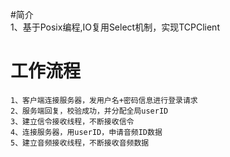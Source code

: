 #简介      
	1、基于Posix编程,IO复用Select机制，实现TCPClient
	
# 工作流程

	1、客户端连接服务器，发用户名+密码信息进行登录请求
	2、服务端回复，校验成功，并分配全局userID
	3、建立信令接收线程，不断接收信令
	4、连接服务器，用userID，申请音频ID数据
	5、建立音频接收线程，不断接收音频数据
	

